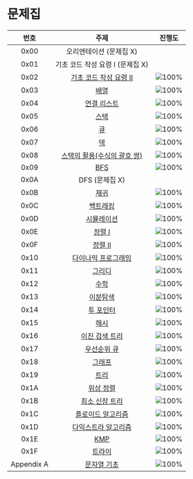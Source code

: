 # 문제집
| 번호 | 주제 |                                               진행도                                               |
| :--: | :--: |:-----------------------------------------------------------------------------------------------:|
| 0x00 | 오리엔테이션 (문제집 X) |                                                                                                 |
| 0x01 | 기초 코드 작성 요령 I (문제집 X) |                                                                                                 |
| 0x02 | [기초 코드 작성 요령 II](https://www.acmicpc.net/workbook/view/7306) | ![100%](https://progress-bar.dev/14/?scale=27&title=progress&width=500&color=babaca&suffix=/27) |
| 0x03 | [배열](https://www.acmicpc.net/workbook/view/7307) |  ![100%](https://progress-bar.dev/5/?scale=8&title=progress&width=500&color=babaca&suffix=/8)   |
| 0x04 | [연결 리스트](https://www.acmicpc.net/workbook/view/7308) |  ![100%](https://progress-bar.dev/3/?scale=3&title=progress&width=500&color=babaca&suffix=/3)   |
| 0x05 | [스택](https://www.acmicpc.net/workbook/view/7309) |  ![100%](https://progress-bar.dev/4/?scale=8&title=progress&width=500&color=babaca&suffix=/8)   |
| 0x06 | [큐](https://www.acmicpc.net/workbook/view/7310) |  ![100%](https://progress-bar.dev/3/?scale=3&title=progress&width=500&color=babaca&suffix=/3)   |
| 0x07 | [덱](https://www.acmicpc.net/workbook/view/7311) |  ![100%](https://progress-bar.dev/3/?scale=4&title=progress&width=500&color=babaca&suffix=/4)   |
| 0x08 | [스택의 활용(수식의 괄호 쌍)](https://www.acmicpc.net/workbook/view/7312) |  ![100%](https://progress-bar.dev/5/?scale=5&title=progress&width=500&color=babaca&suffix=/5)   |
| 0x09 | [BFS](https://www.acmicpc.net/workbook/view/7313) | ![100%](https://progress-bar.dev/16/?scale=30&title=progress&width=500&color=babaca&suffix=/30) |
| 0x0A | DFS (문제집 X) |                                                                                                 |
| 0x0B | [재귀](https://www.acmicpc.net/workbook/view/7314) | ![100%](https://progress-bar.dev/9/?scale=10&title=progress&width=500&color=babaca&suffix=/10)  |
| 0x0C | [백트래킹](https://www.acmicpc.net/workbook/view/7315) | ![100%](https://progress-bar.dev/17/?scale=20&title=progress&width=500&color=babaca&suffix=/20) |
| 0x0D | [시뮬레이션](https://www.acmicpc.net/workbook/view/7316) | ![100%](https://progress-bar.dev/0/?scale=61&title=progress&width=500&color=babaca&suffix=/61)  |
| 0x0E | [정렬 I](https://www.acmicpc.net/workbook/view/7317) |  ![100%](https://progress-bar.dev/3/?scale=8&title=progress&width=500&color=babaca&suffix=/8)   |
| 0x0F | [정렬 II](https://www.acmicpc.net/workbook/view/7318) |  ![100%](https://progress-bar.dev/0/?scale=9&title=progress&width=500&color=babaca&suffix=/9)   |
| 0x10 | [다이나믹 프로그래밍](https://www.acmicpc.net/workbook/view/7319) | ![100%](https://progress-bar.dev/0/?scale=44&title=progress&width=500&color=babaca&suffix=/44)  |
| 0x11 | [그리디](https://www.acmicpc.net/workbook/view/7320) | ![100%](https://progress-bar.dev/1/?scale=17&title=progress&width=500&color=babaca&suffix=/17)  |
| 0x12 | [수학](https://www.acmicpc.net/workbook/view/8174) | ![100%](https://progress-bar.dev/7/?scale=39&title=progress&width=500&color=babaca&suffix=/39)  |
| 0x13 | [이분탐색](https://www.acmicpc.net/workbook/view/8400) | ![100%](https://progress-bar.dev/0/?scale=21&title=progress&width=500&color=babaca&suffix=/21)  |
| 0x14 | [투 포인터](https://www.acmicpc.net/workbook/view/8709) | ![100%](https://progress-bar.dev/0/?scale=11&title=progress&width=500&color=babaca&suffix=/11)  |
| 0x15 | [해시](https://www.acmicpc.net/workbook/view/9063) | ![100%](https://progress-bar.dev/2/?scale=10&title=progress&width=500&color=babaca&suffix=/10)  |
| 0x16 | [이진 검색 트리](https://www.acmicpc.net/workbook/view/9346) |  ![100%](https://progress-bar.dev/0/?scale=7&title=progress&width=500&color=babaca&suffix=/7)   |
| 0x17 | [우선순위 큐](https://www.acmicpc.net/workbook/view/9502) |  ![100%](https://progress-bar.dev/0/?scale=8&title=progress&width=500&color=babaca&suffix=/8)   |
| 0x18 | [그래프](https://www.acmicpc.net/workbook/view/9562) | ![100%](https://progress-bar.dev/0/?scale=13&title=progress&width=500&color=babaca&suffix=/13)  |
| 0x19 | [트리](https://www.acmicpc.net/workbook/view/9657) | ![100%](https://progress-bar.dev/0/?scale=13&title=progress&width=500&color=babaca&suffix=/13)  |
| 0x1A | [위상 정렬](https://www.acmicpc.net/workbook/view/9738) |  ![100%](https://progress-bar.dev/0/?scale=7&title=progress&width=500&color=babaca&suffix=/7)   |
| 0x1B | [최소 신장 트리](https://www.acmicpc.net/workbook/view/9907) |  ![100%](https://progress-bar.dev/0/?scale=9&title=progress&width=500&color=babaca&suffix=/9)   |
| 0x1C | [플로이드 알고리즘](https://www.acmicpc.net/workbook/view/10318) | ![100%](https://progress-bar.dev/0/?scale=15&title=progress&width=500&color=babaca&suffix=/15)  |
| 0x1D | [다익스트라 알고리즘](https://www.acmicpc.net/workbook/view/10433) | ![100%](https://progress-bar.dev/0/?scale=14&title=progress&width=500&color=babaca&suffix=/14)  |
| 0x1E | [KMP](https://www.acmicpc.net/workbook/view/12205) |  ![100%](https://progress-bar.dev/0/?scale=8&title=progress&width=500&color=babaca&suffix=/8)   |
| 0x1F | [트라이](https://www.acmicpc.net/workbook/view/12649) | ![100%](https://progress-bar.dev/0/?scale=10&title=progress&width=500&color=babaca&suffix=/10)  |
| Appendix A | [문자열 기초](https://www.acmicpc.net/workbook/view/14409) | ![100%](https://progress-bar.dev/1/?scale=16&title=progress&width=500&color=babaca&suffix=/16)  |